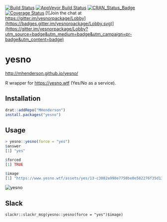 [![Build Status](https://travis-ci.org/MHenderson/yesno.svg?branch=master)](https://travis-ci.org/MHenderson/yesno)
[![AppVeyor Build Status](https://ci.appveyor.com/api/projects/status/github/MHenderson/yesno?branch=master&svg=true)](https://ci.appveyor.com/project/MHenderson/yesno)
[![CRAN_Status_Badge](http://www.r-pkg.org/badges/version/yesno)](https://cran.r-project.org/package=yesno)
[![Coverage Status](https://img.shields.io/codecov/c/github/MHenderson/yesno/master.svg)](https://codecov.io/github/MHenderson/yesno?branch=master)
[![Join the chat at https://gitter.im/yesnorpackage/Lobby](https://badges.gitter.im/yesnorpackage/Lobby.svg)](https://gitter.im/yesnorpackage/Lobby?utm_source=badge&utm_medium=badge&utm_campaign=pr-badge&utm_content=badge)

# yesno

<http://mhenderson.github.io/yesno/>

R wrapper for https://yesno.wtf (Yes/No as a service).

## Installation

```r
drat::addRepo("MHenderson")
install.packages("yesno")
```

## Usage

```r
> yesno::yesno(force = "yes")
$answer
[1] "yes"

$forced
[1] TRUE

$image
[1] "https://www.yesno.wtf/assets/yes/13-c3082a998e7758be8e582276f35d1336.gif"
```

![yesno](https://www.yesno.wtf/assets/yes/13-c3082a998e7758be8e582276f35d1336.gif)

## Slack

```{r}
slackr::slackr_msg(yesno::yesno(force = "yes")$image)
```
